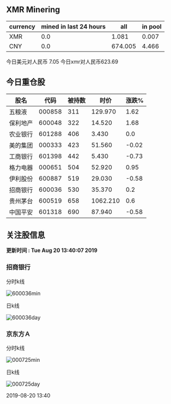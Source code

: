 ## XMR Minering

|currency|mined in last 24 hours|all|in pool|
|---|---|---|---|
|XMR|0.0|1.081|0.007|
|CNY|0.0|674.005|4.466|

今日美元对人民币 7.05	今日xmr对人民币623.69


## 今日重仓股 

|股名|代码|被持数|时价|涨跌%|
|---|---|---|---|---|
|五粮液|000858|311|129.970|1.62|
|保利地产|600048|322|14.520|1.68|
|农业银行|601288|406|3.430|0.0|
|美的集团|000333|423|51.560|-0.02|
|工商银行|601398|442|5.430|-0.73|
|格力电器|000651|504|52.920|0.95|
|伊利股份|600887|519|29.030|-0.58|
|招商银行|600036|530|35.370|0.2|
|贵州茅台|600519|658|1062.210|0.6|
|中国平安|601318|690|87.940|-0.58|

## 关注股信息
**更新时间 : Tue Aug 20 13:40:07 2019**
### 招商银行 
分时k线

![600036min](http://image.sinajs.cn/newchart/min/n/sh600036.gif)

日k线

![600036day](http://image.sinajs.cn/newchart/daily/n/sh600036.gif)

### 京东方Ａ 
分时k线

![000725min](http://image.sinajs.cn/newchart/min/n/sz000725.gif)

日k线

![000725day](http://image.sinajs.cn/newchart/daily/n/sz000725.gif)

2019-08-20 13:40